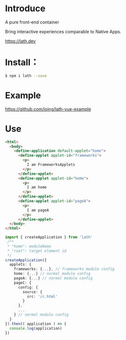 # Introduce

A pure front-end container

Bring interactive experiences comparable to Native Apps.

https://lath.dev

# Install：

```bash
$ npm i lath --save
```

# Example
https://github.com/ioing/lath-vue-example

# Use

```html
<html>
  <body>
    <define-application default-applet="home">
      <define-applet applet-id="frameworks">
        <p>
          I am FrameworksApplets
        </p>
      </define-applet>
      <define-applet applet-id="home">
        <p>
          I am home
        </p>
      </define-applet>
      <define-applet applet-id="pageA">
        <p>
          I am pageA
        </p>
      </define-applet>
  </body>
</html>
```

```ts
import { createApplication } from 'lath'
 /**
 * "home": moduleName
 * "root": target element id
 */
createApplication({
  applets: {
    frameworks: {...}, // frameworks module config
    home: {...} // normal module config
    pageA: {...} // normal module config
    pageC: {
      config: {
        source: {
          src: '/c.html'
        }
      },
      ...
    } // normal module config
  }
}).then(( application ) => {
  console.log(application)
})
```
